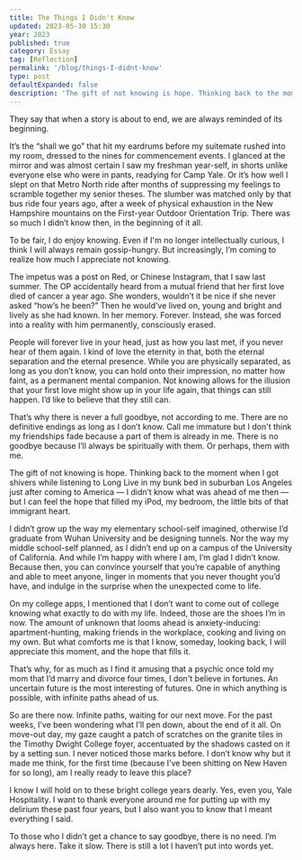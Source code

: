 ```yaml
---
title: The Things I Didn't Know
updated: 2023-05-30 15:30
year: 2023
published: true
category: Essay
tag: [Reflection]
permalink: '/blog/things-I-didnt-know'
type: post
defaultExpanded: false
description: 'The gift of not knowing is hope. Thinking back to the moment when I got shivers while listening to Long Live in my bunk bed in suburban Los Angeles just after coming to America — I didn’t know what was ahead of me then — but I can feel the hope that filled my iPod, my bedroom, the little bits of that immigrant heart. '
---
```


They say that when a story is about to end, we are always reminded of its beginning.

It’s the “shall we go” that hit my eardrums before my suitemate rushed into my room, dressed to the nines for commencement events. I glanced at the mirror and was almost certain I saw my freshman year-self, in shorts unlike everyone else who were in pants, readying for Camp Yale. Or it’s how well I slept on that Metro North ride after months of suppressing my feelings to scramble together my senior theses. The slumber was matched only by that bus ride four years ago, after a week of physical exhaustion in the New Hampshire mountains on the First-year Outdoor Orientation Trip. There was so much I didn’t know then, in the beginning of it all.

To be fair, I do enjoy knowing. Even if I'm no longer intellectually curious, I think I will always remain gossip-hungry. But increasingly, I’m coming to realize how much I appreciate not knowing.

The impetus was a post on Red, or Chinese Instagram, that I saw last summer. The OP accidentally heard from a mutual friend that her first love died of cancer a year ago. She wonders, wouldn’t it be nice if she never asked “how’s he been?” Then he would’ve lived on, young and bright and lively as she had known. In her memory. Forever. Instead, she was forced into a reality with him permanently, consciously erased.

People will forever live in your head, just as how you last met, if you never hear of them again. I kind of love the eternity in that, both the eternal separation and the eternal presence. While you are physically separated, as long as you don’t know, you can hold onto their impression, no matter how faint, as a permanent mental companion. Not knowing allows for the illusion that your first love might show up in your life again, that things can still happen. I’d like to believe that they still can.

That’s why there is never a full goodbye, not according to me. There are no definitive endings as long as I don’t know. Call me immature but I don't think my friendships fade because a part of them is already in me. There is no goodbye because I’ll always be spiritually with them. Or perhaps, them with me.

The gift of not knowing is hope. Thinking back to the moment when I got shivers while listening to Long Live in my bunk bed in suburban Los Angeles just after coming to America — I didn’t know what was ahead of me then — but I can feel the hope that filled my iPod, my bedroom, the little bits of that immigrant heart.

I didn’t grow up the way my elementary school-self imagined, otherwise I’d graduate from Wuhan University and be designing tunnels. Nor the way my middle school-self planned, as I didn’t end up on a campus of the University of California. And while I’m happy with where I am, I’m glad I didn’t know. Because then, you can convince yourself that you’re capable of anything and able to meet anyone, linger in moments that you never thought you’d have, and indulge in the surprise when the unexpected come to life.

On my college apps, I mentioned that I don’t want to come out of college knowing what exactly to do with my life. Indeed, those are the shoes I’m in now. The amount of unknown that looms ahead is anxiety-inducing: apartment-hunting, making friends in the workplace, cooking and living on my own. But what comforts me is that I know, someday, looking back, I will appreciate this moment, and the hope that fills it.

That’s why, for as much as I find it amusing that a psychic once told my mom that I’d marry and divorce four times, I don't believe in fortunes. An uncertain future is the most interesting of futures. One in which anything is possible, with infinite paths ahead of us.

So are there now. Infinite paths, waiting for our next move. For the past weeks, I’ve been wondering what I’ll pen down, about the end of it all. On move-out day, my gaze caught a patch of scratches on the granite tiles in the Timothy Dwight College foyer, accentuated by the shadows casted on it by a setting sun. I never noticed those marks before. I don’t know why but it made me think, for the first time (because I’ve been shitting on New Haven for so long), am I really ready to leave this place?

I know I will hold on to these bright college years dearly. Yes, even you, Yale Hospitality. I want to thank everyone around me for putting up with my delirium these past four years, but I also want you to know that I meant everything I said.

To those who I didn’t get a chance to say goodbye, there is no need. I’m always here. Take it slow. There is still a lot I haven’t put into words yet.
